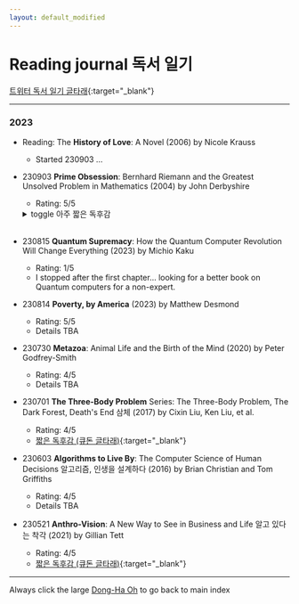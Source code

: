 ```yaml
---
layout: default_modified
---
```


# Reading journal 독서 일기

[트위터 독서 일기 글타래](https://twitter.com/inspirace/status/1657732994403016705){:target="_blank"}

___
### 2023

- Reading: The **History of Love**: A Novel (2006) by Nicole Krauss
  - Started 230903 ... 

- 230903 **Prime Obsession**: Bernhard Riemann and the Greatest Unsolved Problem in Mathematics (2004) by John Derbyshire
  - Rating: 5/5
  <details markdown=1><summary markdown="span"> toggle 아주 짧은 독후감 </summary>
  - 아니 이게 여기서 왜 나와? 아 이게 이렇게 연결되네? 이런 반전과 즐거움이 가득한 책. 3Blue1Brown 등 다른 매체들 도움을 받아가며 나중에 한번 더 읽고 싶다. 특히 소수의 특성 연구에서 연산자 이론 operator theory 등을 거쳐 양자 역학으로 이어지는 (이어지나?) 설명이 조금 더 자세하게 있으면 매우 재미있을 듯.
  - 유일한 단점은 수학 공식, 변수, 함수 등이 킨들에서 매끄럽게 보이지 않는 점 - 종이책도 살까?
  - 저자가 이 책 출간 10년 쯤 후에 인종차별 발언을 해서 직장에서 잘렸고, 비슷한 느낌의 정치 책도 한 권 쓴 것을 발견하고 깜짝 놀랐다. 동명이인인 줄 알았는데... 이 책에서 저자 정치 성향은 그다지 드러나지 않음.   
  </details><br>
   
- 230815 **Quantum Supremacy**: How the Quantum Computer Revolution Will Change Everything (2023) by Michio Kaku
  - Rating: 1/5
  - I stopped after the first chapter... looking for a better book on Quantum computers for a non-expert.

- 230814 **Poverty, by America** (2023) by Matthew Desmond
  - Rating: 5/5
  - Details TBA

- 230730 **Metazoa**: Animal Life and the Birth of the Mind (2020) by Peter Godfrey-Smith
  - Rating: 4/5
  - Details TBA

- 230701 **The Three-Body Problem** Series: The Three-Body Problem, The Dark Forest, Death's End 삼체 (2017) by Cixin Liu, Ken Liu, et al.
  - Rating: 4/5
  - [짧은 독후감 (큐돈 글타래)](https://qdon.space/@inspirace/110642611954209960){:target="_blank"} 

- 230603 **Algorithms to Live By**: The Computer Science of Human Decisions 알고리즘, 인생을 설계하다 (2016) by Brian Christian and Tom Griffiths
  - Rating: 4/5
  - Details TBA

- 230521 **Anthro-Vision**: A New Way to See in Business and Life 알고 있다는 착각 (2021) by Gillian Tett
  - Rating: 4/5
  - [짧은 독후감 (큐돈 글타래)](https://qdon.space/@inspirace/110406545430732771){:target="_blank"} 

___
Always click the large [Dong-Ha Oh](index.md) to go back to main index
